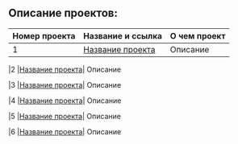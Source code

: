 ## Описание проектов:
| Номер проекта | Название и ссылка | О чем проект                                                     |
|---------------|-------------------|------------------------------------------------------------------|
|1              |[Название проекта]()| Описание

|2              |[Название проекта]()| Описание

|3              |[Название проекта]()| Описание

|4              |[Название проекта]()| Описание

|5              |[Название проекта]()| Описание

|6              |[Название проекта]()| Описание
